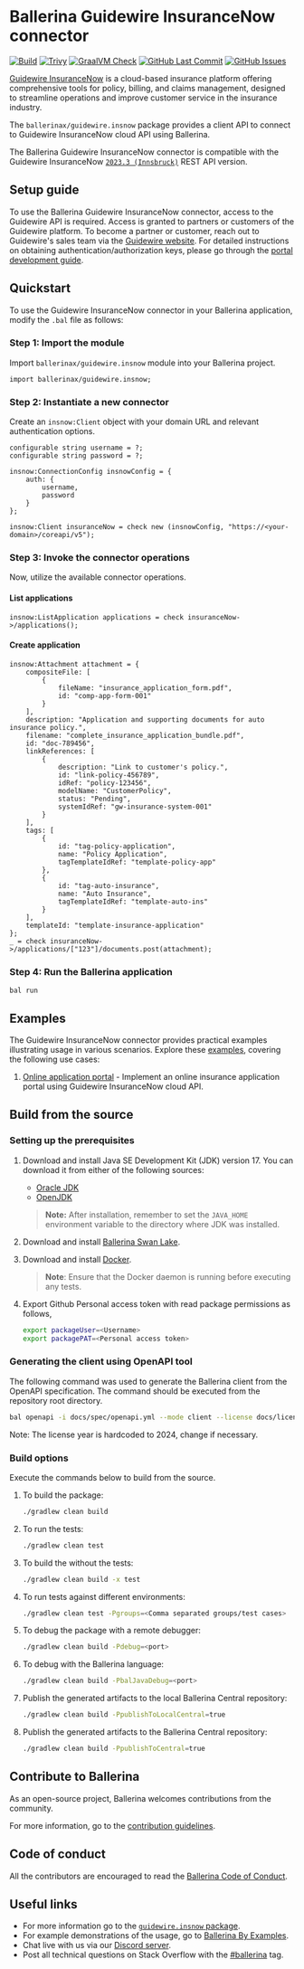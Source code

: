 # Ballerina Guidewire InsuranceNow connector

[![Build](https://github.com/ballerina-platform/module-ballerinax-guidewire.insnow/actions/workflows/ci.yml/badge.svg)](https://github.com/ballerina-platform/module-ballerinax-guidewire.insnow/actions/workflows/ci.yml)
[![Trivy](https://github.com/ballerina-platform/module-ballerinax-guidewire.insnow/actions/workflows/trivy-scan.yml/badge.svg)](https://github.com/ballerina-platform/module-ballerinax-guidewire.insnow/actions/workflows/trivy-scan.yml)
[![GraalVM Check](https://github.com/ballerina-platform/module-ballerinax-guidewire.insnow/actions/workflows/build-with-bal-test-native.yml/badge.svg)](https://github.com/ballerina-platform/module-ballerinax-guidewire.insnow/actions/workflows/build-with-bal-test-native.yml)
[![GitHub Last Commit](https://img.shields.io/github/last-commit/ballerina-platform/module-ballerinax-guidewire.insnow.svg)](https://github.com/ballerina-platform/module-ballerinax-guidewire.insnow/commits/master)
[![GitHub Issues](https://img.shields.io/github/issues/ballerina-platform/ballerina-library/module/guidewire.insnow.svg?label=Open%20Issues)](https://github.com/ballerina-platform/ballerina-library/labels/module%guidewire.insnow)

[Guidewire InsuranceNow](https://www.guidewire.com/products/insurancenow) is a cloud-based insurance platform offering comprehensive tools for policy, billing, and claims management, designed to streamline operations and improve customer service in the insurance industry.

The `ballerinax/guidewire.insnow` package provides a client API to connect to Guidewire InsuranceNow cloud API using Ballerina.

The Ballerina Guidewire InsuranceNow connector is compatible with the Guidewire InsuranceNow [`2023.3 (Innsbruck)`](https://docs.guidewire.com/cloud/in/20233/apiref/) REST API version.

## Setup guide

To use the Ballerina Guidewire InsuranceNow connector, access to the Guidewire API is required. Access is granted to partners or customers of the Guidewire platform. To become a partner or customer, reach out to Guidewire's sales team via the [Guidewire website](https://www.guidewire.com/contact-us/). For detailed instructions on obtaining authentication/authorization keys, please go through the [portal development guide](https://docs.guidewire.com/cloud/in/20233/portaldev/PortalDevelopment/topics/c_overview_portal_development.html).

## Quickstart

To use the Guidewire InsuranceNow connector in your Ballerina application, modify the `.bal` file as follows:

### Step 1: Import the module

Import `ballerinax/guidewire.insnow` module into your Ballerina project.

```ballerina
import ballerinax/guidewire.insnow;
```

### Step 2: Instantiate a new connector

Create an `insnow:Client` object with your domain URL and relevant authentication options.

```ballerina
configurable string username = ?;
configurable string password = ?;

insnow:ConnectionConfig insnowConfig = {
    auth: {
        username,
        password
    }
};

insnow:Client insuranceNow = check new (insnowConfig, "https://<your-domain>/coreapi/v5");
```

### Step 3: Invoke the connector operations

Now, utilize the available connector operations.

#### List applications

```ballerina
insnow:ListApplication applications = check insuranceNow->/applications();
```

#### Create application

```ballerina
insnow:Attachment attachment = {
    compositeFile: [
        {
            fileName: "insurance_application_form.pdf",
            id: "comp-app-form-001"
        }
    ],
    description: "Application and supporting documents for auto insurance policy.",
    filename: "complete_insurance_application_bundle.pdf",
    id: "doc-789456",
    linkReferences: [
        {
            description: "Link to customer's policy.",
            id: "link-policy-456789",
            idRef: "policy-123456",
            modelName: "CustomerPolicy",
            status: "Pending",
            systemIdRef: "gw-insurance-system-001"
        }
    ],
    tags: [
        {
            id: "tag-policy-application",
            name: "Policy Application",
            tagTemplateIdRef: "template-policy-app"
        },
        {
            id: "tag-auto-insurance",
            name: "Auto Insurance",
            tagTemplateIdRef: "template-auto-ins"
        }
    ],
    templateId: "template-insurance-application"
};
_ = check insuranceNow->/applications/["123"]/documents.post(attachment);
```

### Step 4: Run the Ballerina application

```Shell
bal run
```

## Examples

The Guidewire InsuranceNow connector provides practical examples illustrating usage in various scenarios. Explore these [examples](https://github.com/ballerina-platform/module-ballerinax-guidewire.insnow/tree/main/examples/), covering the following use cases:

1. [Online application portal](https://github.com/ballerina-platform/module-ballerinax-guidewire.insnow/tree/main/examples/online-application-portal) - Implement an online insurance application portal using Guidewire InsuranceNow cloud API.

## Build from the source

### Setting up the prerequisites

1. Download and install Java SE Development Kit (JDK) version 17. You can download it from either of the following sources:

    * [Oracle JDK](https://www.oracle.com/java/technologies/downloads/)
    * [OpenJDK](https://adoptium.net/)

   > **Note:** After installation, remember to set the `JAVA_HOME` environment variable to the directory where JDK was installed.

2. Download and install [Ballerina Swan Lake](https://ballerina.io/).

3. Download and install [Docker](https://www.docker.com/get-started).

   > **Note**: Ensure that the Docker daemon is running before executing any tests.

4. Export Github Personal access token with read package permissions as follows,

    ```bash
    export packageUser=<Username>
    export packagePAT=<Personal access token>
    ```

### Generating the client using OpenAPI tool

The following command was used to generate the Ballerina client from the OpenAPI specification. The command should be executed from the repository root directory.

```bash
bal openapi -i docs/spec/openapi.yml --mode client --license docs/license.txt -o ballerina
```

Note: The license year is hardcoded to 2024, change if necessary.

### Build options

Execute the commands below to build from the source.

1. To build the package:

   ```bash
   ./gradlew clean build
   ```

2. To run the tests:

   ```bash
   ./gradlew clean test
   ```

3. To build the without the tests:

   ```bash
   ./gradlew clean build -x test
   ```

4. To run tests against different environments:

   ```bash
   ./gradlew clean test -Pgroups=<Comma separated groups/test cases>
   ```

5. To debug the package with a remote debugger:

   ```bash
   ./gradlew clean build -Pdebug=<port>
   ```

6. To debug with the Ballerina language:

   ```bash
   ./gradlew clean build -PbalJavaDebug=<port>
   ```

7. Publish the generated artifacts to the local Ballerina Central repository:

    ```bash
    ./gradlew clean build -PpublishToLocalCentral=true
    ```

8. Publish the generated artifacts to the Ballerina Central repository:

   ```bash
   ./gradlew clean build -PpublishToCentral=true
   ```

## Contribute to Ballerina

As an open-source project, Ballerina welcomes contributions from the community.

For more information, go to the [contribution guidelines](https://github.com/ballerina-platform/ballerina-lang/blob/master/CONTRIBUTING.md).

## Code of conduct

All the contributors are encouraged to read the [Ballerina Code of Conduct](https://ballerina.io/code-of-conduct).

## Useful links

* For more information go to the [`guidewire.insnow` package](https://lib.ballerina.io/ballerinax/guidewire.insnow/latest).
* For example demonstrations of the usage, go to [Ballerina By Examples](https://ballerina.io/learn/by-example/).
* Chat live with us via our [Discord server](https://discord.gg/ballerinalang).
* Post all technical questions on Stack Overflow with the [#ballerina](https://stackoverflow.com/questions/tagged/ballerina) tag.
